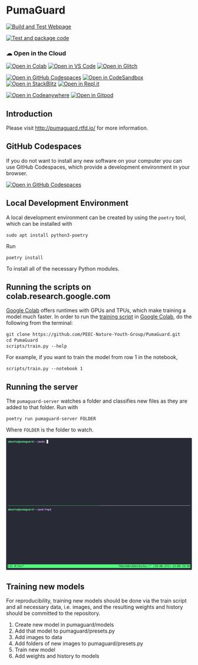 # PumaGuard

[![Build and Test Webpage](https://github.com/PEEC-Nature-Youth-Group/PumaGuard/actions/workflows/build-webpage.yaml/badge.svg)](https://github.com/PEEC-Nature-Youth-Group/PumaGuard/actions/workflows/build-webpage.yaml)

[![Test and package code](https://github.com/PEEC-Nature-Youth-Group/PumaGuard/actions/workflows/test-and-package.yaml/badge.svg)](https://github.com/PEEC-Nature-Youth-Group/PumaGuard/actions/workflows/test-and-package.yaml)

###  ☁ Open in the Cloud
[![Open in Colab](https://colab.research.google.com/assets/colab-badge.svg)](https://colab.research.google.com)
[![Open in VS Code](https://img.shields.io/badge/Open%20in-VS%20Code-blue?logo=visualstudiocode)](https://vscode.dev/github/PEEC-Nature-Youth-Group/PumaGuard)
[![Open in Glitch](https://img.shields.io/badge/Open%20in-Glitch-blue?logo=glitch)](https://glitch.com/edit/#!/import/github/PEEC-Nature-Youth-Group/PumaGuard)

[![Open in GitHub Codespaces](https://github.com/codespaces/badge.svg)](https://codespaces.new/PEEC-Nature-Youth-Group/PumaGuard)
[![Open in CodeSandbox](https://assets.codesandbox.io/github/button-edit-lime.svg)](https://codesandbox.io/s/github/PEEC-Nature-Youth-Group/PumaGuard)
[![Open in StackBlitz](https://developer.stackblitz.com/img/open_in_stackblitz.svg)](https://stackblitz.com/github/PEEC-Nature-Youth-Group/PumaGuard)
[![Open in Repl.it](https://replit.com/badge/github/withastro/astro)](https://replit.com/github/PEEC-Nature-Youth-Group/PumaGuard)

[![Open in Codeanywhere](https://codeanywhere.com/img/open-in-codeanywhere-btn.svg)](https://app.codeanywhere.com/#https://github.com/PEEC-Nature-Youth-Group/PumaGuard)
[![Open in Gitpod](https://gitpod.io/button/open-in-gitpod.svg)](https://gitpod.io/#https://github.com/PEEC-Nature-Youth-Group/PumaGuard)


## Introduction

Please visit <http://pumaguard.rtfd.io/> for more information.

## GitHub Codespaces

If you do not want to install any new software on your computer you can use
GitHub Codespaces, which provide a development environment in your browser.

[![Open in GitHub Codespaces](https://github.com/codespaces/badge.svg)](https://codespaces.new/PEEC-Nature-Youth-Group/PumaGuard/)

## Local Development Environment

A local development environment can be created by using the `poetry` tool,
which can be installed with

```console
sudo apt install python3-poetry
```

Run

```console
poetry install
```

To install all of the necessary Python modules.

## Running the scripts on colab.research.google.com

[Google Colab](https://colab.research.google.com/) offers runtimes with GPUs
and TPUs, which make training a model much faster. In order to run the
[training script](scripts/train.py) in [Google
Colab](https://colab.research.google.com/), do the following from the terminal:

```console
git clone https://github.com/PEEC-Nature-Youth-Group/PumaGuard.git
cd PumaGuard
scripts/train.py --help
```

For example, if you want to train the model from row 1 in the notebook,

```console
scripts/train.py --notebook 1
```

## Running the server

The `pumaguard-server` watches a folder and classifies new files as they are
added to that folder. Run with

```console
poetry run pumaguard-server FOLDER
```

Where `FOLDER` is the folder to watch.

![Server Demo Session](docs/source/_static/server-demo.gif)

## Training new models

For reproducibility, training new models should be done via the train script
and all necessary data, i.e. images, and the resulting weights and history
should be committed to the repository.

1. Create new model in pumaguard/models
2. Add that model to pumaguard/presets.py
3. Add images to data
4. Add folders of new images to pumaguard/presets.py
5. Train new model
6. Add weights and history to models
